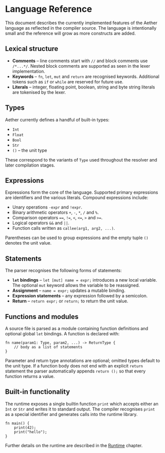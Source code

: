 # Language Reference

This document describes the currently implemented features of the Aether
language as reflected in the compiler source. The language is intentionally
small and the reference will grow as more constructs are added.

## Lexical structure

* **Comments** – line comments start with `//` and block comments use
  `/*...*/`. Nested block comments are supported as seen in the lexer
  implementation.
* **Keywords** – `fn`, `let`, `mut` and `return` are recognised keywords.
  Additional tokens such as `if` or `while` are reserved for future use.
* **Literals** – integer, floating point, boolean, string and byte string
  literals are tokenised by the lexer.

## Types

Aether currently defines a handful of built-in types:

* `Int`
* `Float`
* `Bool`
* `Str`
* `()` – the unit type

These correspond to the variants of `Type` used throughout the resolver
and later compilation stages.

## Expressions

Expressions form the core of the language. Supported primary expressions are
identifiers and the various literals. Compound expressions include:

* Unary operations `-expr` and `!expr`.
* Binary arithmetic operators `+`, `-`, `*`, `/` and `%`.
* Comparison operators `==`, `!=`, `<`, `<=`, `>` and `>=`.
* Logical operators `&&` and `||`.
* Function calls written as `callee(arg1, arg2, ...)`.

Parentheses can be used to group expressions and the empty tuple `()` denotes
the unit value.

## Statements

The parser recognises the following forms of statements:

* **`let` bindings** – `let [mut] name = expr;` introduces a new local
  variable. The optional `mut` keyword allows the variable to be reassigned.
* **Assignment** – `name = expr;` updates a mutable binding.
* **Expression statements** – any expression followed by a semicolon.
* **Return** – `return expr;` or `return;` to return the unit value.

## Functions and modules

A source file is parsed as a module containing function definitions and optional
global `let` bindings. A function is declared with:

```text
fn name(param1: Type, param2, ...) -> ReturnType {
    // body as a list of statements
}
```

Parameter and return type annotations are optional; omitted types default to the
unit type. If a function body does not end with an explicit `return` statement
the parser automatically appends `return ();` so that every function returns a
value.

## Built-in functionality

The runtime exposes a single builtin function `print` which accepts either an
`Int` or `Str` and writes it to standard output. The compiler recognises `print`
as a special identifier and generates calls into the runtime library.

```text
fn main() {
    print(42);
    print("hello");
}
```

Further details on the runtime are described in the [Runtime](runtime.md)
chapter.
